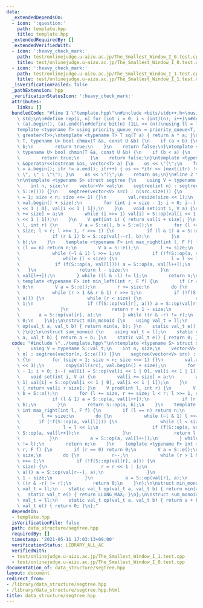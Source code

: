 ```yaml
---
data:
  _extendedDependsOn:
  - icon: ':question:'
    path: template.hpp
    title: template.hpp
  _extendedRequiredBy: []
  _extendedVerifiedWith:
  - icon: ':heavy_check_mark:'
    path: test/onlinejudge.u-aizu.ac.jp/The_Smallest_Window_I_0.test.cpp
    title: test/onlinejudge.u-aizu.ac.jp/The_Smallest_Window_I_0.test.cpp
  - icon: ':heavy_check_mark:'
    path: test/onlinejudge.u-aizu.ac.jp/The_Smallest_Window_I_1.test.cpp
    title: test/onlinejudge.u-aizu.ac.jp/The_Smallest_Window_I_1.test.cpp
  _isVerificationFailed: false
  _pathExtension: hpp
  _verificationStatusIcon: ':heavy_check_mark:'
  attributes:
    links: []
  bundledCode: "#line 1 \"template.hpp\"\n#include <bits/stdc++.h>\nusing namespace\
    \ std;\n\n#define rep(i, n) for (int i = 0; i < (int)(n); i++)\n#define all(a)\
    \ (a).begin(), (a).end()\n#define bit(n) (1LL << (n))\nusing ll = long long;\n\
    template <typename T> using priority_queue_rev = priority_queue<T, vector<T>,\
    \ greater<T>>;\ntemplate <typename T> T sq(T a) { return a * a; }\ntemplate <typename\
    \ T, typename U> bool chmax(T &a, const U &b) {\n    if (a < b) {\n        a =\
    \ b;\n        return true;\n    }\n    return false;\n}\ntemplate <typename T,\
    \ typename U> bool chmin(T &a, const U &b) {\n    if (b < a) {\n        a = b;\n\
    \        return true;\n    }\n    return false;\n}\ntemplate <typename T> ostream\
    \ &operator<<(ostream &os, vector<T> a) {\n    os << \"(\";\n    for (auto itr\
    \ = a.begin(); itr != a.end(); itr++) { os << *itr << (next(itr) != a.end() ?\
    \ \", \" : \"\"); }\n    os << \")\";\n    return os;\n}\n#line 2 \"data_structure/segtree.hpp\"\
    \n\ntemplate <typename S> struct segtree {\n    using V = typename S::val_t;\n\
    \    int n, size;\n    vector<V> val;\n    segtree(int n) : segtree(vector(n,\
    \ S::e())) {}\n    segtree(vector<V> src) : n(src.size()) {\n        for (size\
    \ = 1; size < n; size <<= 1) {}\n        val.resize(size << 1);\n        copy(all(src),\
    \ val.begin() + size);\n        for (int i = size - 1; i > 0; i--) val[i] = S::op(val[i\
    \ << 1 | 0], val[i << 1 | 1]);\n    }\n    void set(int i, V a) {\n        val[i\
    \ += size] = a;\n        while (i >>= 1) val[i] = S::op(val[i << 1 | 0], val[i\
    \ << 1 | 1]);\n    }\n    V get(int i) { return val[i + size]; }\n    V prod(int\
    \ l, int r) {\n        V a = S::e(), b = S::e();\n        for (l += size, r +=\
    \ size; l < r; l >>= 1, r >>= 1) {\n            if (l & 1) a = S::op(a, val[l++]);\n\
    \            if (r & 1) b = S::op(val[--r], b);\n        }\n        return S::op(a,\
    \ b);\n    }\n    template <typename F> int max_right(int l, F f) {\n        if\
    \ (l == n) return n;\n        V a = S::e();\n        l += size;\n        do {\n\
    \            while (~l & 1) l >>= 1;\n            if (!f(S::op(a, val[l]))) {\n\
    \                while (l < size) {\n                    l = l << 1;\n       \
    \             if (f(S::op(a, val[l]))) a = S::op(a, val[l++]);\n             \
    \   }\n                return l - size;\n            }\n            a = S::op(a,\
    \ val[l++]);\n        } while ((l & -l) != l);\n        return n;\n    }\n   \
    \ template <typename F> int min_left(int r, F f) {\n        if (r == 0) return\
    \ 0;\n        V a = S::e();\n        r += size;\n        do {\n            r--;\n\
    \            while (r > 1 && r & 1) r >>= 1;\n            if (!f(S::op(val[r],\
    \ a))) {\n                while (r < size) {\n                    r = r << 1 |\
    \ 1;\n                    if (f(S::op(val[r], a))) a = S::op(val[r--], a);\n \
    \               }\n                return r + 1 - size;\n            }\n     \
    \       a = S::op(val[r], a);\n        } while ((r & -r) != r);\n        return\
    \ 0;\n    }\n};\n\nstruct min_monoid {\n    using val_t = ll;\n    static val_t\
    \ op(val_t a, val_t b) { return min(a, b); }\n    static val_t e() { return LLONG_MAX;\
    \ }\n};\n\nstruct sum_monoid {\n    using val_t = ll;\n    static val_t op(val_t\
    \ a, val_t b) { return a + b; }\n    static val_t e() { return 0; }\n};\n"
  code: "#include \"../template.hpp\"\n\ntemplate <typename S> struct segtree {\n\
    \    using V = typename S::val_t;\n    int n, size;\n    vector<V> val;\n    segtree(int\
    \ n) : segtree(vector(n, S::e())) {}\n    segtree(vector<V> src) : n(src.size())\
    \ {\n        for (size = 1; size < n; size <<= 1) {}\n        val.resize(size\
    \ << 1);\n        copy(all(src), val.begin() + size);\n        for (int i = size\
    \ - 1; i > 0; i--) val[i] = S::op(val[i << 1 | 0], val[i << 1 | 1]);\n    }\n\
    \    void set(int i, V a) {\n        val[i += size] = a;\n        while (i >>=\
    \ 1) val[i] = S::op(val[i << 1 | 0], val[i << 1 | 1]);\n    }\n    V get(int i)\
    \ { return val[i + size]; }\n    V prod(int l, int r) {\n        V a = S::e(),\
    \ b = S::e();\n        for (l += size, r += size; l < r; l >>= 1, r >>= 1) {\n\
    \            if (l & 1) a = S::op(a, val[l++]);\n            if (r & 1) b = S::op(val[--r],\
    \ b);\n        }\n        return S::op(a, b);\n    }\n    template <typename F>\
    \ int max_right(int l, F f) {\n        if (l == n) return n;\n        V a = S::e();\n\
    \        l += size;\n        do {\n            while (~l & 1) l >>= 1;\n     \
    \       if (!f(S::op(a, val[l]))) {\n                while (l < size) {\n    \
    \                l = l << 1;\n                    if (f(S::op(a, val[l]))) a =\
    \ S::op(a, val[l++]);\n                }\n                return l - size;\n \
    \           }\n            a = S::op(a, val[l++]);\n        } while ((l & -l)\
    \ != l);\n        return n;\n    }\n    template <typename F> int min_left(int\
    \ r, F f) {\n        if (r == 0) return 0;\n        V a = S::e();\n        r +=\
    \ size;\n        do {\n            r--;\n            while (r > 1 && r & 1) r\
    \ >>= 1;\n            if (!f(S::op(val[r], a))) {\n                while (r <\
    \ size) {\n                    r = r << 1 | 1;\n                    if (f(S::op(val[r],\
    \ a))) a = S::op(val[r--], a);\n                }\n                return r +\
    \ 1 - size;\n            }\n            a = S::op(val[r], a);\n        } while\
    \ ((r & -r) != r);\n        return 0;\n    }\n};\n\nstruct min_monoid {\n    using\
    \ val_t = ll;\n    static val_t op(val_t a, val_t b) { return min(a, b); }\n \
    \   static val_t e() { return LLONG_MAX; }\n};\n\nstruct sum_monoid {\n    using\
    \ val_t = ll;\n    static val_t op(val_t a, val_t b) { return a + b; }\n    static\
    \ val_t e() { return 0; }\n};"
  dependsOn:
  - template.hpp
  isVerificationFile: false
  path: data_structure/segtree.hpp
  requiredBy: []
  timestamp: '2021-05-11 17:03:13+09:00'
  verificationStatus: LIBRARY_ALL_AC
  verifiedWith:
  - test/onlinejudge.u-aizu.ac.jp/The_Smallest_Window_I_1.test.cpp
  - test/onlinejudge.u-aizu.ac.jp/The_Smallest_Window_I_0.test.cpp
documentation_of: data_structure/segtree.hpp
layout: document
redirect_from:
- /library/data_structure/segtree.hpp
- /library/data_structure/segtree.hpp.html
title: data_structure/segtree.hpp
---
```

